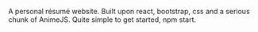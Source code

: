 A personal résumé website. Built upon react, bootstrap, css and a serious chunk of AnimeJS.
Quite simple to get started, npm start.
